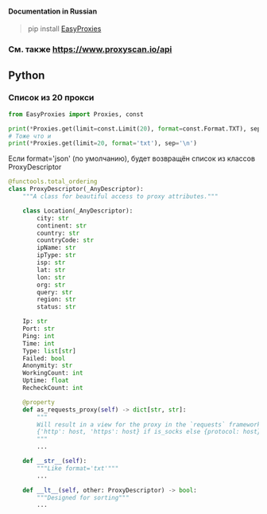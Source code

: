 #### Documentation in Russian

> pip install [EasyProxies](https://pypi.org/project/EasyProxies/)

### См. также https://www.proxyscan.io/api

## Python

### Список из 20 прокси

```python
from EasyProxies import Proxies, const

print(*Proxies.get(limit=const.Limit(20), format=const.Format.TXT), sep='\n')
# Тоже что и
print(*Proxies.get(limit=20, format='txt'), sep='\n')
```

Если format='json' (по умолчанию), будет возвращён список из классов ProxyDescriptor

```python
@functools.total_ordering
class ProxyDescriptor(_AnyDescriptor):
    """A class for beautiful access to proxy attributes."""

    class Location(_AnyDescriptor):
        city: str
        continent: str
        country: str
        countryCode: str
        ipName: str
        ipType: str
        isp: str
        lat: str
        lon: str
        org: str
        query: str
        region: str
        status: str

    Ip: str
    Port: str
    Ping: int
    Time: int
    Type: list[str]
    Failed: bool
    Anonymity: str
    WorkingCount: int
    Uptime: float
    RecheckCount: int

    @property
    def as_requests_proxy(self) -> dict[str, str]:
        """
        Will result in a view for the proxy in the `requests` framework.
        {'http': host, 'https': host} if is_socks else {protocol: host}
        """
        ...

    def __str__(self):
        """Like format='txt'"""
        ...

    def __lt__(self, other: ProxyDescriptor) -> bool:
        """Designed for sorting"""
        ...
```


